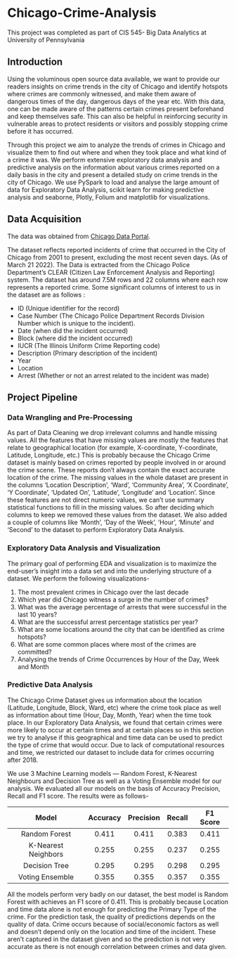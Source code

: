 # Chicago-Crime-Analysis
This project was completed as part of CIS 545- Big Data Analytics at University of Pennsylvania

## Introduction
Using the voluminous open source data available, we want to provide our readers insights on crime trends in the city of Chicago and identify hotspots where crimes are commonly witnessed, and make them aware of dangerous times of the day, dangerous days of the year etc. With this data, one can be made aware of the patterns certain crimes present beforehand and keep themselves safe. This can also be helpful in reinforcing security in vulnerable areas to protect residents or visitors and possibly stopping crime before it has occurred. 

Through this project we aim to analyze the trends of crimes in Chicago and visualize them to find out where and when they took place and what kind of a crime it was. We perform extensive exploratory data analysis and predictive analysis on the information about various crimes reported on a daily basis in the city and present a detailed study on crime trends in the city of Chicago.
We use PySpark to load and analyse the large amount of data for Exploratory Data Analysis, scikit learn for making predictive analysis and seaborne, Plotly, Folium and matplotlib for visualizations.

## Data Acquisition
The data was obtained from [Chicago Data Portal](https://data.cityofchicago.org/Public-Safety/Crimes-2001-to-Present/ijzp-q8t2).

The dataset reflects reported incidents of crime that occurred in the City of Chicago from 2001 to present, excluding the most recent seven days. (As of March 21 2022). The Data is extracted from the Chicago Police Department’s CLEAR (Citizen Law Enforcement Analysis and Reporting) system. The dataset has around 7.5M rows and 22 columns where each row represents a reported crime. Some significant columns of interest to us in the dataset are as follows :
- ID (Unique identifier for the record)
- Case Number (The Chicago Police Department Records Division Number which is unique to the incident).
- Date (when did the incident occurred)
- Block (where did the incident occurred)
- IUCR (The Illinois Uniform Crime Reporting code)
- Description (Primary description of the incident)
- Year
- Location
- Arrest (Whether or not an arrest related to the incident was made)

## Project Pipeline

### Data Wrangling and Pre-Processing
As part of Data Cleaning we drop irrelevant columns and handle missing values. All the features that have missing values are mostly the features that relate to geographical location (for example, X-coordinate, Y-coordinate, Latitude, Longitude, etc.) This is probably because the Chicago Crime dataset is mainly based on crimes reported by people involved in or around the crime scene. These reports don’t always contain the exact accurate location of the crime. The missing values in the whole dataset are present in the columns ‘Location Description’, ‘Ward’, ‘Community Area’, ‘X Coordinate’, ‘Y Coordinate’, ‘Updated On’, ‘Latitude’, ‘Longitude’ and ‘Location’. Since these features are not direct numeric values, we can’t use summary statistical functions to fill in the missing values. So after deciding which columns to keep we removed these values from the dataset. We also added a couple of columns like ‘Month’, ‘Day of the Week’, ‘Hour’, ‘Minute’ and ‘Second’ to the dataset to perform Exploratory Data Analysis.

### Exploratory Data Analysis and Visualization
The primary goal of performing EDA and visualization is to maximize the end-user’s insight into a data set and into the underlying structure of a dataset. We perform the following visualizations- 
1. The most prevalent crimes in Chicago over the last decade
2. Which year did Chicago witness a surge in the number of crimes?
3. What was the average percentage of arrests that were successful in the last 10 years? 
4. What are the successful arrest percentage statistics per year?
5. What are some locations around the city that can be identified as crime hotspots?
6. What are some common places where most of the crimes are committed?
7. Analysing the trends of Crime Occurrences by Hour of the Day, Week and Month

### Predictive Data Analysis
The Chicago Crime Dataset gives us information about the location (Latitude, Longitude, Block, Ward, etc) where the crime took place as well as information about time (Hour, Day, Month, Year) when the time took place. In our Exploratory Data Analysis, we found that certain crimes were more likely to occur at certain times and at certain places so in this section we try to analyse if this geographical and time data can be used to predict the type of crime that would occur. Due to lack of computational resources and time, we restricted our dataset to include data for crimes occurring after 2018.

We use 3 Machine Learning models — Random Forest, K-Nearest Neighbours and Decision Tree as well as a Voting Ensemble model for our analysis. We evaluated all our models on the basis of Accuracy Precision, Recall and F1 score. The results were as follows- 

Model | Accuracy | Precision | Recall | F1 Score | 
:---: | :---: | :---: | :---: |:---: |
Random Forest | 0.411 | 0.411 | 0.383 | 0.411 | 
K-Nearest Neighbors | 0.255 | 0.255 | 0.237 | 0.255 | 
Decision Tree | 0.295 | 0.295 | 0.298 | 0.295 | 
Voting Ensemble | 0.355 | 0.355 | 0.357 | 0.355 | 

All the models perform very badly on our dataset, the best model is Random Forest with achieves an F1 score of 0.411. This is probably because Location and time data alone is not enough for predicting the Primary Type of the crime. For the prediction task, the quality of predictions depends on the quality of data. Crime occurs because of social/economic factors as well and doesn’t depend only on the location and time of the incident. These aren’t captured in the dataset given and so the prediction is not very accurate as there is not enough correlation between crimes and data given. 

